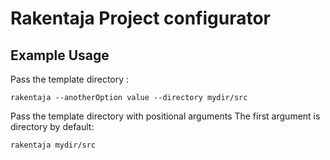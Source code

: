 # Rakentaja Project configurator

## Example Usage

Pass the template directory : 

```
rakentaja --anotherOption value --directory mydir/src
```

Pass the template directory with positional arguments
The first argument is directory by default:

```
rakentaja mydir/src
```
